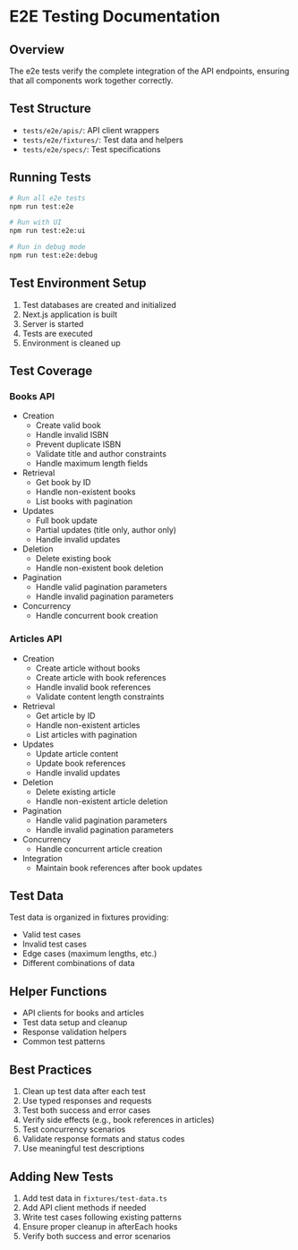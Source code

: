 # E2E Testing Documentation

## Overview
The e2e tests verify the complete integration of the API endpoints, ensuring that all components work together correctly.

## Test Structure
- `tests/e2e/apis/`: API client wrappers
- `tests/e2e/fixtures/`: Test data and helpers
- `tests/e2e/specs/`: Test specifications

## Running Tests
```bash
# Run all e2e tests
npm run test:e2e

# Run with UI
npm run test:e2e:ui

# Run in debug mode
npm run test:e2e:debug
```

## Test Environment Setup
1. Test databases are created and initialized
2. Next.js application is built
3. Server is started
4. Tests are executed
5. Environment is cleaned up

## Test Coverage

### Books API
- Creation
  - Create valid book
  - Handle invalid ISBN
  - Prevent duplicate ISBN
  - Validate title and author constraints
  - Handle maximum length fields
- Retrieval
  - Get book by ID
  - Handle non-existent books
  - List books with pagination
- Updates
  - Full book update
  - Partial updates (title only, author only)
  - Handle invalid updates
- Deletion
  - Delete existing book
  - Handle non-existent book deletion
- Pagination
  - Handle valid pagination parameters
  - Handle invalid pagination parameters
- Concurrency
  - Handle concurrent book creation

### Articles API
- Creation
  - Create article without books
  - Create article with book references
  - Handle invalid book references
  - Validate content length constraints
- Retrieval
  - Get article by ID
  - Handle non-existent articles
  - List articles with pagination
- Updates
  - Update article content
  - Update book references
  - Handle invalid updates
- Deletion
  - Delete existing article
  - Handle non-existent article deletion
- Pagination
  - Handle valid pagination parameters
  - Handle invalid pagination parameters
- Concurrency
  - Handle concurrent article creation
- Integration
  - Maintain book references after book updates

## Test Data
Test data is organized in fixtures providing:
- Valid test cases
- Invalid test cases
- Edge cases (maximum lengths, etc.)
- Different combinations of data

## Helper Functions
- API clients for books and articles
- Test data setup and cleanup
- Response validation helpers
- Common test patterns

## Best Practices
1. Clean up test data after each test
2. Use typed responses and requests
3. Test both success and error cases
4. Verify side effects (e.g., book references in articles)
5. Test concurrency scenarios
6. Validate response formats and status codes
7. Use meaningful test descriptions

## Adding New Tests
1. Add test data in `fixtures/test-data.ts`
2. Add API client methods if needed
3. Write test cases following existing patterns
4. Ensure proper cleanup in afterEach hooks
5. Verify both success and error scenarios
